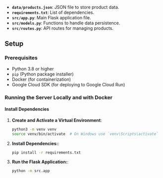 
- **`data/products.json`**: JSON file to store product data.
- **`requirements.txt`**: List of dependencies.
- **`src/app.py`**: Main Flask application file.
- **`src/models.py`**: Functions to handle data persistence.
- **`src/routes.py`**: API routes for managing products.

## Setup 

### Prerequisites

- Python 3.8 or higher
- `pip` (Python package installer)
- Docker (for containerization)
- Google Cloud SDK (for deploying to Google Cloud Run)

### Running the Server Locally and with Docker

#### Install Dependencies

1. **Create and Activate a Virtual Environment**:

   ```bash
   python3 -m venv venv
   source venv/bin/activate  # On Windows use `venv\Scripts\activate`

2. **Install Dependencies:**:

   ```bash
   pip install -r requirements.txt

3. **Run the Flask Application:**:

   ```bash
   python -m src.app


